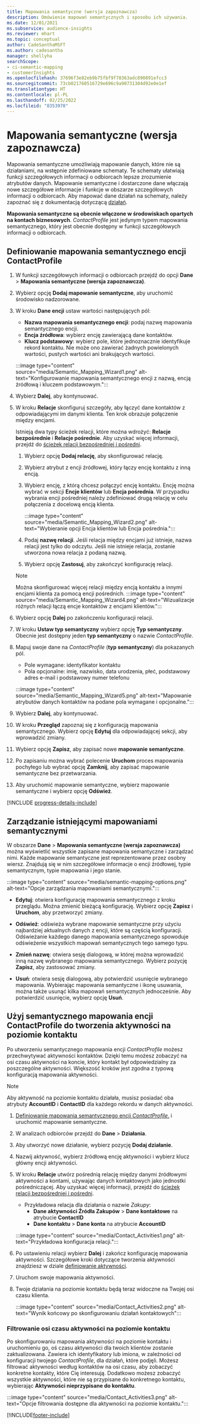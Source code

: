 ```yaml
---
title: Mapowania semantyczne (wersja zapoznawcza)
description: Omówienie mapowań semantycznych i sposobu ich używania.
ms.date: 12/01/2021
ms.subservice: audience-insights
ms.reviewer: mhart
ms.topic: conceptual
author: CadeSanthaMSFT
ms.author: cadesantha
manager: shellyha
searchScope:
- ci-semantic-mapping
- customerInsights
ms.openlocfilehash: 37696f3e82eb9b75fbf9f78363adc890891efcc3
ms.sourcegitcommit: 73cb021760516729e696c9a90731304d92e0e1ef
ms.translationtype: HT
ms.contentlocale: pl-PL
ms.lasthandoff: 02/25/2022
ms.locfileid: "8353970"
---
```

# <a name="semantic-mappings-preview"></a>Mapowania semantyczne (wersja zapoznawcza)

Mapowania semantyczne umożliwiają mapowanie danych, które nie są działaniami, na wstępnie zdefiniowane schematy. Te schematy ułatwiają funkcji szczegółowych informacji o odbiorcach lepsze zrozumienie atrybutów danych. Mapowanie semantyczne i dostarczone dane włączają nowe szczegółowe informacje i funkcje w obszarze szczegółowych informacji o odbiorcach. Aby mapować dane działań na schematy, należy zapoznać się z dokumentacją dotyczącą [działań](activities.md).

**Mapowania semantyczne są obecnie włączone w środowiskach opartych na kontach biznesowych**. *ContactProfile* jest jedynym typem mapowania semantycznego, który jest obecnie dostępny w funkcji szczegółowych informacji o odbiorcach.

## <a name="define-a-contactprofile-semantic-entity-mapping"></a>Definiowanie mapowania semantycznego encji ContactProfile

1. W funkcji szczegółowych informacji o odbiorcach przejdź do opcji **Dane** > **Mapowania semantyczne (wersja zapoznawcza)**.

1. Wybierz opcję **Dodaj mapowanie semantyczne**, aby uruchomić środowisko nadzorowane.

1. W kroku **Dane encji** ustaw wartości następujących pól:

   - **Nazwa mapowania semantycznego encji**: podaj nazwę mapowania semantycznego encji.
   - **Encja źródłowa**: wybierz encję zawierającą dane kontaktów.
   - **Klucz podstawowy**: wybierz pole, które jednoznacznie identyfikuje rekord kontaktu. Nie może ono zawierać żadnych powielonych wartości, pustych wartości ani brakujących wartości.

   :::image type="content" source="media/Semantic_Mapping_Wizard1.png" alt-text="Konfigurowanie mapowania semantycznego encji z nazwą, encją źródłową i kluczem podstawowym.":::

1. Wybierz **Dalej**, aby kontynuować.

1. W kroku **Relacje** skonfiguruj szczegóły, aby łączyć dane kontaktów z odpowiadającymi im danymi klienta. Ten krok obrazuje połączenie między encjami.  

   Istnieją dwa typy ścieżek relacji, które można wdrożyć: **Relacje bezpośrednie** i **Relacje pośrednie**. Aby uzyskać więcej informacji, przejdź do [ścieżek relacji bezpośredniej i pośredni](relationships.md#relationship-paths).

   1. Wybierz opcję **Dodaj relację**, aby skonfigurować relację.
   1. Wybierz atrybut z encji źródłowej, który łączy encję kontaktu z inną encją.
   1. Wybierz encję, z którą chcesz połączyć encję kontaktu. Encję można wybrać w sekcji **Encje klientów** lub **Encja pośrednia**. W przypadku wybrania encji pośredniej należy zdefiniować drugą relację w celu połączenia z docelową encją klienta.

      :::image type="content" source="media/Semantic_Mapping_Wizard2.png" alt-text="Wybieranie opcji Encja klientów lub Encja pośrednia.":::

   1. Podaj **nazwę relacji**. Jeśli relacja między encjami już istnieje, nazwa relacji jest tylko do odczytu. Jeśli nie istnieje relacja, zostanie utworzona nowa relacja z podaną nazwą.
   1. Wybierz opcję **Zastosuj**, aby zakończyć konfigurację relacji.

   > [!NOTE]
   > Można skonfigurować więcej relacji między encją kontaktu a innymi encjami klienta za pomocą encji pośrednich.
   >  :::image type="content" source="media/Semantic_Mapping_Wizard4.png" alt-text="Wizualizacje różnych relacji łączą encje kontaktów z encjami klientów.":::

1. Wybierz opcję **Dalej** po zakończeniu konfiguracji relacji.

1. W kroku **Ustaw typ semantyczny** wybierz opcję **Typ semantyczny**. Obecnie jest dostępny jeden **typ semantyczny** o nazwie *ContactProfile*.

1. Mapuj swoje dane na *ContactProfile* (**typ semantyczny**) dla pokazanych pól.
   - Pole wymagane: identyfikator kontaktu
   - Pola opcjonalne: imię, nazwisko, data urodzenia, płeć, podstawowy adres e-mail i podstawowy numer telefonu

   :::image type="content" source="media/Semantic_Mapping_Wizard5.png" alt-text="Mapowanie atrybutów danych kontaktów na podane pola wymagane i opcjonalne.":::

1. Wybierz **Dalej**, aby kontynuować.

1. W kroku **Przegląd** zapoznaj się z konfiguracją mapowania semantycznego. Wybierz opcję **Edytuj** dla odpowiadającej sekcji, aby wprowadzić zmiany.

1. Wybierz opcję **Zapisz**, aby zapisać nowe **mapowanie semantyczne**.

1. Po zapisaniu można wybrać polecenie **Uruchom** proces mapowania pochyłego lub wybrać opcję **Zamknij**, aby zapisać mapowanie semantyczne bez przetwarzania.

1. Aby uruchomić mapowanie semantyczne, wybierz mapowanie semantyczne i wybierz opcję **Odśwież**.

[!INCLUDE [progress-details-include](../includes/progress-details-pane.md)]

## <a name="manage-existing-semantic-mappings"></a>Zarządzanie istniejącymi mapowaniami semantycznymi

W obszarze **Dane** > **Mapowania semantyczne (wersja zapoznawcza)** można wyświetlić wszystkie zapisane mapowania semantyczne i zarządzać nimi. Każde mapowanie semantyczne jest reprezentowane przez osobny wiersz. Znajdują się w nim szczegółowe informacje o encji źródłowej, typie semantycznym, typie mapowania i jego stanie.

:::image type="content" source="media/semantic-mapping-options.png" alt-text="Opcje zarządzania mapowaniami semantycznymi.":::

- **Edytuj**: otwiera konfigurację mapowania semantycznego z kroku przeglądu. Można zmienić bieżącą konfigurację. Wybierz opcję **Zapisz** i **Uruchom**, aby przetworzyć zmiany.

- **Odśwież**: odświeża wybrane mapowanie semantyczne przy użyciu najbardziej aktualnych danych z encji, które są częścią konfiguracji. Odświeżanie każdego danego mapowania semantycznego spowoduje odświeżenie wszystkich mapowań semantycznych tego samego typu.

- **Zmień nazwę**: otwiera sesję dialogową, w której można wprowadzić inną nazwę wybranego mapowania semantycznego. Wybierz pozycję **Zapisz**, aby zastosować zmiany.

- **Usuń**: otwiera sesję dialogową, aby potwierdzić usunięcie wybranego mapowania. Wybierając mapowania semantyczne i ikonę usuwania, można także usunąć kilka mapowań semantycznych jednocześnie. Aby potwierdzić usunięcie, wybierz opcję **Usuń**.

## <a name="use-a-contactprofile-semantic-entity-mapping-to-create-contact-level-activities"></a>Użyj semantycznego mapowania encji ContactProfile do tworzenia aktywności na poziomie kontaktu

Po utworzeniu semantycznego mapowania encji *ContactProfile* możesz przechwytywać aktywności kontaktów. Dzięki temu możesz zobaczyć na osi czasu aktywności na koncie, który kontakt był odpowiedzialny za poszczególne aktywności. Większość kroków jest zgodna z typową konfiguracją mapowania aktywności.

   > [!NOTE]
   > Aby aktywność na poziomie kontaktu działała, musisz posiadać oba atrybuty **AccountID** i **ContactID** dla każdego rekordu w danych aktywności.

1. [Definiowanie mapowania semantycznego encji *ContactProfile*.](#define-a-contactprofile-semantic-entity-mapping) i uruchomić mapowanie semantyczne.

1. W analizach odbiorców przejdź do **Dane** > **Działania**.

1. Aby utworzyć nowe działanie, wybierz pozycję **Dodaj działanie**.

1. Nazwij aktywność, wybierz źródłową encję aktywności i wybierz klucz główny encji aktywności.

1. W kroku **Relacje** utwórz pośrednią relację między danymi źródłowymi aktywności a kontami, używając danych kontaktowych jako jednostki pośredniczącej. Aby uzyskać więcej informacji, przejdź do [ścieżek relacji bezpośredniej i pośredni](relationships.md#relationship-paths).
   - Przykładowa relacja dla działania o nazwie *Zakupy*:
      - **Dane aktywności Źródła Zakupów** > **Dane kontaktowe** na atrybucie **ContactID**
      - **Dane kontaktu** > **Dane konta** na atrybucie **AccountID**

   :::image type="content" source="media/Contact_Activities1.png" alt-text="Przykładowa konfiguracja relacji.":::

1. Po ustawieniu relacji wybierz **Dalej** i zakończ konfigurację mapowania aktywności. Szczegółowe kroki dotyczące tworzenia aktywności znajdziesz w dziale [definiowanie aktywności](activities.md).

1. Uruchom swoje mapowania aktywności.

1. Twoje działania na poziomie kontaktu będą teraz widoczne na Twojej osi czasu klienta.

   :::image type="content" source="media/Contact_Activities2.png" alt-text="Wynik końcowy po skonfigurowaniu działań kontaktowych":::

### <a name="contact-level-activity-timeline-filtering"></a>Filtrowanie osi czasu aktywności na poziomie kontaktu

Po skonfigurowaniu mapowania aktywności na poziomie kontaktu i uruchomieniu go, oś czasu aktywności dla twoich klientów zostanie zaktualizowana. Zawiera ich identyfikatory lub imiona, w zależności od konfiguracji twojego *ContactProfile*, dla działań, które podjęli. Możesz filtrować aktywności według kontaktów na osi czasu, aby zobaczyć konkretne kontakty, które Cię interesują. Dodatkowo możesz zobaczyć wszystkie aktywności, które nie są przypisane do konkretnego kontaktu, wybierając **Aktywności nieprzypisane do kontaktu**.

   :::image type="content" source="media/Contact_Activities3.png" alt-text="Opcje filtrowania dostępne dla aktywności na poziomie kontaktu.":::

[!INCLUDE[footer-include](../includes/footer-banner.md)]
